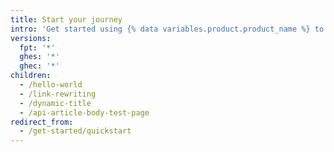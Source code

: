 ```yaml
---
title: Start your journey
intro: 'Get started using {% data variables.product.product_name %} to manage Git repositories and collaborate with others.'
versions:
  fpt: '*'
  ghes: '*'
  ghec: '*'
children:
  - /hello-world
  - /link-rewriting
  - /dynamic-title
  - /api-article-body-test-page
redirect_from:
  - /get-started/quickstart
---
```

